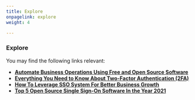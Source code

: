 ```yaml
---
title: Explore
onpagelink: explore
weight: 4

---
```


### **Explore**

You may find the following links relevant:

*   **[Automate Business Operations Using Free and Open Source Software](https://blog.containerize.com/2020/08/27/automate-business-operations-using-open-source-software/)**
*   **[Everything You Need to Know About Two-Factor Authentication (2FA)](https://blog.containerize.com/2021/03/12/everything-you-need-to-know-about-two-factor-authentication-2fa/)**
*   **[How To Leverage SSO System For Better Business Growth](https://blog.containerize.com/2021/02/06/how-to-leverage-sso-solution-for-better-business-growth/)**
*   **[Top 5 Open Source Single Sign-On Software In the Year 2021](https://blog.containerize.com/2021/01/29/Top-5-Open-Source-Single-Sign-On-Software-In-the-Year-2021/)**
